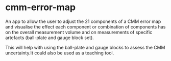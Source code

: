 # cmm-error-map

An app to allow the user to adjust the 21 components of a CMM error map and visualise the effect each component or combination of components has on the overall measurement volume and on  measurements of specific artefacts (ball-plate and gauge block set).

This will help with using the ball-plate and gauge blocks to assess the CMM uncertainty.It could also  be used as a teaching tool.
